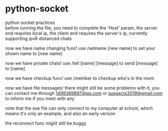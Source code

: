 # python-socket
python socket practices  
before running the file, you need to complete the 'Host' param, the server end requires local ip, the client end requires the server's ip, currently supporting ipv6 distanced chats

now we have name changing func! use /setname \[new name] to set your shown name to \[new name]

now we have private chats! use /tell \[name] \[message] to send \[message] to \[name]

now we have checkup func! use /member to checkup who's in the room

now we have file messages! there might still be some problems with it, you can contact me through 1499369897@qq.com or suspectx2019@gmail.com to inform me if you meet with any

note that the exe file can only connect to my computer at school, which means it's only an example, and also an early version

the reconnect func might still be buggy
